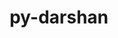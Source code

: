 ---
title: "py-darshan"
layout: cache
categories: [package, develop-2024-01-21]
meta: {"versions": ["3.4.4.0"], "compilers": ["gcc@=11.4.0", "gcc@=9.4.0", "oneapi@=2023.2.0"], "oss": ["ubuntu20.04"], "platforms": ["linux"], "targets": ["ppc64le", "x86_64_v3"], "stacks": ["e4s", "e4s-oneapi", "e4s-power", "root"], "num_specs": 3, "num_specs_by_stack": {"e4s-power": 1, "root": 3, "e4s": 1, "e4s-oneapi": 1}}
spec_details: [{"hash": "x253bdy3nwo3gtivsspjy2466ol6bz2r", "compiler": "gcc@=9.4.0", "versions": ["3.4.4.0"], "os": "ubuntu20.04", "platform": "linux", "target": "ppc64le", "variants": ["build_system=python_pip"], "stacks": ["e4s-power", "root"], "size": "-", "tarball": "https://binaries.spack.io/releases/develop-2024-01-21/build_cache/linux-ubuntu20.04-ppc64le/gcc-9.4.0/py-darshan-3.4.4.0/linux-ubuntu20.04-ppc64le-gcc-9.4.0-py-darshan-3.4.4.0-x253bdy3nwo3gtivsspjy2466ol6bz2r.spack"}, {"hash": "mqa2ul2f2jbk3lcfzzleiu2oybwqiv7b", "compiler": "gcc@=11.4.0", "versions": ["3.4.4.0"], "os": "ubuntu20.04", "platform": "linux", "target": "x86_64_v3", "variants": ["build_system=python_pip"], "stacks": ["root", "e4s"], "size": "-", "tarball": "https://binaries.spack.io/releases/develop-2024-01-21/build_cache/linux-ubuntu20.04-x86_64_v3/gcc-11.4.0/py-darshan-3.4.4.0/linux-ubuntu20.04-x86_64_v3-gcc-11.4.0-py-darshan-3.4.4.0-mqa2ul2f2jbk3lcfzzleiu2oybwqiv7b.spack"}, {"hash": "7ij4wgwuwhnsihsij2tffentccg7kinz", "compiler": "oneapi@=2023.2.0", "versions": ["3.4.4.0"], "os": "ubuntu20.04", "platform": "linux", "target": "x86_64_v3", "variants": ["build_system=python_pip"], "stacks": ["e4s-oneapi", "root"], "size": "-", "tarball": "https://binaries.spack.io/releases/develop-2024-01-21/build_cache/linux-ubuntu20.04-x86_64_v3/oneapi-2023.2.0/py-darshan-3.4.4.0/linux-ubuntu20.04-x86_64_v3-oneapi-2023.2.0-py-darshan-3.4.4.0-7ij4wgwuwhnsihsij2tffentccg7kinz.spack"}]
---